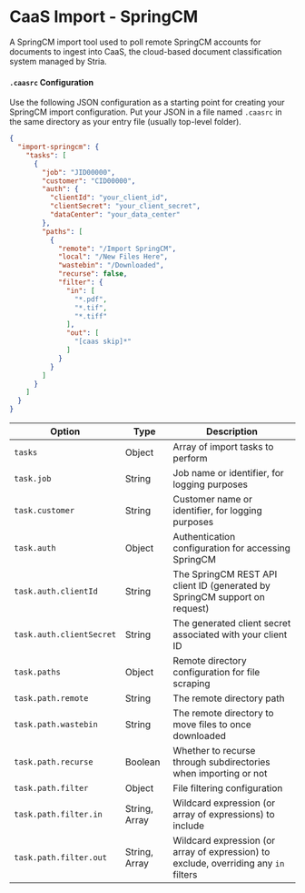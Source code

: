 # CaaS Import - SpringCM

A SpringCM import tool used to poll remote SpringCM accounts for documents
to ingest into CaaS, the cloud-based document classification system
managed by Stria.

#### `.caasrc` Configuration

Use the following JSON configuration as a starting point for creating your
SpringCM import configuration. Put your JSON in a file named `.caasrc` in
the same directory as your entry file (usually top-level folder).

```json
{
  "import-springcm": {
    "tasks": [
      {
        "job": "JID00000",
        "customer": "CID00000",
        "auth": {
          "clientId": "your_client_id",
          "clientSecret": "your_client_secret",
          "dataCenter": "your_data_center"
        },
        "paths": [
          {
            "remote": "/Import SpringCM",
            "local": "/New Files Here",
            "wastebin": "/Downloaded",
            "recurse": false,
            "filter": {
              "in": [
                "*.pdf",
                "*.tif",
                "*.tiff"
              ],
              "out": [
                "[caas skip]*"
              ]
            }
          }
        ]
      }
    ]
  }
}
```

| Option | Type | Description |
|--------|------|-------------|
| `tasks` | Object | Array of import tasks to perform |
| `task.job` | String | Job name or identifier, for logging purposes |
| `task.customer` | String | Customer name or identifier, for logging purposes |
| `task.auth` | Object | Authentication configuration for accessing SpringCM |
| `task.auth.clientId` | String | The SpringCM REST API client ID (generated by SpringCM support on request) |
| `task.auth.clientSecret` | String | The generated client secret associated with your client ID |
| `task.paths` | Object | Remote directory configuration for file scraping |
| `task.path.remote` | String | The remote directory path |
| `task.path.wastebin` | String | The remote directory to move files to once downloaded |
| `task.path.recurse` | Boolean | Whether to recurse through subdirectories when importing or not |
| `task.path.filter` | Object |  File filtering configuration |
| `task.path.filter.in` | String, Array | Wildcard expression (or array of expressions) to include |
| `task.path.filter.out` | String, Array | Wildcard expression (or array of expression) to exclude, overriding any `in` filters |

